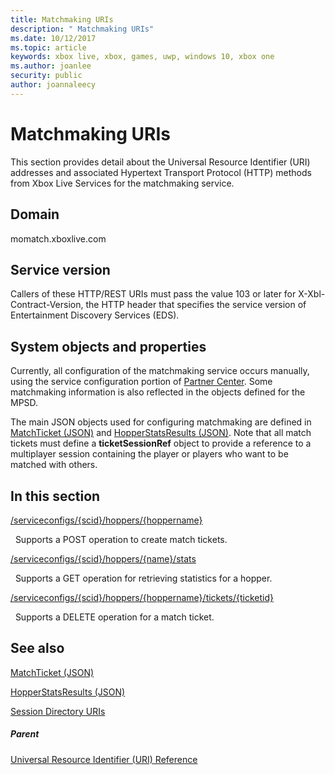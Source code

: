 ```yaml
---
title: Matchmaking URIs
description: " Matchmaking URIs"
ms.date: 10/12/2017
ms.topic: article
keywords: xbox live, xbox, games, uwp, windows 10, xbox one
ms.author: joanlee
security: public
author: joannaleecy
---
```


# Matchmaking URIs

This section provides detail about the Universal Resource Identifier (URI) addresses and associated Hypertext Transport Protocol (HTTP) methods from Xbox Live Services for the matchmaking service.


<a id="ID4E6"></a>

## Domain

momatch.xboxlive.com  


<a id="ID4EEB"></a>

## Service version
 
Callers of these HTTP/REST URIs must pass the value 103 or later for X-Xbl-Contract-Version, the HTTP header that specifies the service version of Entertainment Discovery Services (EDS).

  
<a id="ID4ELB"></a>

## System objects and properties

Currently, all configuration of the matchmaking service occurs manually, using the service configuration portion of [Partner Center](https://partner.microsoft.com/dashboard). Some matchmaking information is also reflected in the objects defined for the MPSD.

The main JSON objects used for configuring matchmaking are defined in [MatchTicket (JSON)](../../json/json-matchticket.md) and [HopperStatsResults (JSON)](../../json/json-hopperstatsresults.md). Note that all match tickets must define a **ticketSessionRef** object to provide a reference to a multiplayer session containing the player or players who want to be matched with others.
  

<a id="ID4EBC"></a>

## In this section

[/serviceconfigs/{scid}/hoppers/{hoppername}](uri-serviceconfigsscidhoppershoppername.md)

&nbsp;&nbsp;Supports a POST operation to create match tickets. 

[/serviceconfigs/{scid}/hoppers/{name}/stats](uri-serviceconfigsscidhoppershoppernamestats.md)

&nbsp;&nbsp;Supports a GET operation for retrieving statistics for a hopper.

[/serviceconfigs/{scid}/hoppers/{hoppername}/tickets/{ticketid}](uri-scidhoppernameticketid.md)

&nbsp;&nbsp;Supports a DELETE operation for a match ticket.


<a id="ID4ENC"></a>

## See also
 
<a id="ID4EPC"></a>

   [MatchTicket (JSON)](../../json/json-matchticket.md)

 [HopperStatsResults (JSON)](../../json/json-hopperstatsresults.md)

 [Session Directory URIs](../sessiondirectory/atoc-reference-sessiondirectory.md)


<a id="ID4E2C"></a>

##### Parent 

[Universal Resource Identifier (URI) Reference](../atoc-xboxlivews-reference-uris.md)